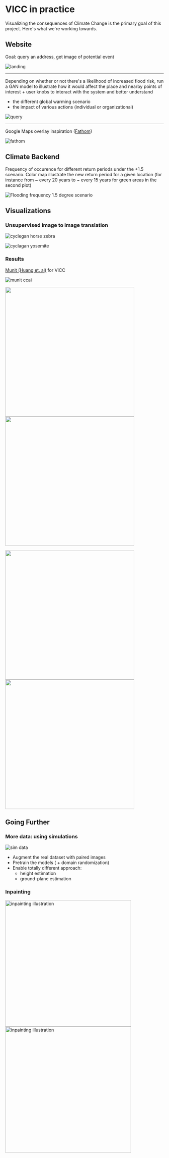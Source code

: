 # VICC in practice

Visualizing the consequences of Climate Change is the primary goal of this project. Here's what we're working towards.

## Website

Goal: query an address, get image of potential event

![landing](https://user-images.githubusercontent.com/9283470/57719414-b6074580-764d-11e9-9394-886efeecfd19.png)

---

Depending on whether or not there's a likelihood of increased flood risk, run a GAN model to illustrate how it would affect the place and nearby points of interest + user knobs to interact with the system and better understand 

* the different global warming scenario
* the impact of various actions (individual or organizational)

![query](https://user-images.githubusercontent.com/9283470/57719421-ba336300-764d-11e9-874e-944b4cb266f5.png)

---

Google Maps overlay inspiration ([Fathom](https://www.fathom.global/news/a-q-a-with-oliver-wing-fathoms-global-reach))

![fathom](https://uploads-ssl.webflow.com/5b1a5c7d151be0c8ce7048b5/5b1a5c7d151be038447049a6_Screen%20Shot%202017-12-04%20at%2008.33.21.png)

## Climate Backend

Frequency of occurence for different return periods under the +1.5 scenario. Color map illustrate the new return period for a given location (for instance from ~ every 20 years to ~ every 15 years for green areas in the second plot)

![Flooding frequency 1.5 degree scenario](https://i.postimg.cc/qRwrtb0V/flooding-1deg5-scenario.jpg)


## Visualizations

### Unsupervised image to image translation

![cyclegan horse zebra](https://github.com/junyanz/pytorch-CycleGAN-and-pix2pix/blob/master/imgs/horse2zebra.gif?raw=true)

![cyclagan yosemite](https://i.postimg.cc/T1wtfLFr/Capture-d-e-cran-2019-09-16-a-09-24-53.png)

### Results

[Munit (Huang et. al)](https://github.com/NVlabs/MUNIT) for VICC

![munit ccai](https://i.postimg.cc/sDKWCfRJ/Capture-d-e-cran-2019-09-16-a-09-27-38.png)

<p float="left">
  <img src="https://mila.quebec/wp-content/uploads/2019/09/2-1.jpg" width="410" />
  <img src="https://mila.quebec/wp-content/uploads/2019/09/2_after-1.jpg" width="410" />
</p>


<p float="left">
  <img src="https://mila.quebec/wp-content/uploads/2019/09/1-1.jpg" width="410" />
  <img src="https://mila.quebec/wp-content/uploads/2019/09/1_after-1.jpg" width="410" />
</p>

## Going Further

### More data: using simulations

![sim data](https://i.postimg.cc/ZR3YbHvS/Capture-d-e-cran-2019-09-16-a-09-45-55.png)

* Augment the real dataset with paired images
* Pretrain the models ( + domain randomization)
* Enable totally different approach:
  * height estimation
  * ground-plane estimation


### Inpainting

<img src="https://user-images.githubusercontent.com/22609465/35317673-845730e4-009d-11e8-920e-62ea0a25f776.png" width=400 alt="inpainting illustration"/> <img src="https://user-images.githubusercontent.com/22609465/35317674-846418ea-009d-11e8-90c7-652e32cef798.png" width=400 alt="inpainting illustration"/>
